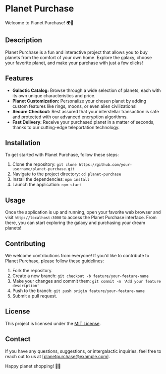 # Planet Purchase

Welcome to Planet Purchase! 🌍🛒

## Description

Planet Purchase is a fun and interactive project that allows you to buy planets from the comfort of your own home. Explore the galaxy, choose your favorite planet, and make your purchase with just a few clicks!

## Features

- **Galactic Catalog:** Browse through a wide selection of planets, each with its own unique characteristics and price.
- **Planet Customization:** Personalize your chosen planet by adding custom features like rings, moons, or even alien civilizations!
- **Secure Checkout:** Rest assured that your interstellar transaction is safe and protected with our advanced encryption algorithms.
- **Fast Delivery:** Receive your purchased planet in a matter of seconds, thanks to our cutting-edge teleportation technology.

## Installation

To get started with Planet Purchase, follow these steps:

1. Clone the repository: `git clone https://github.com/your-username/planet-purchase.git`
2. Navigate to the project directory: `cd planet-purchase`
3. Install the dependencies: `npm install`
4. Launch the application: `npm start`

## Usage

Once the application is up and running, open your favorite web browser and visit `http://localhost:3000` to access the Planet Purchase interface. From there, you can start exploring the galaxy and purchasing your dream planets!

## Contributing

We welcome contributions from everyone! If you'd like to contribute to Planet Purchase, please follow these guidelines:

1. Fork the repository.
2. Create a new branch: `git checkout -b feature/your-feature-name`
3. Make your changes and commit them: `git commit -m 'Add your feature description'`
4. Push to the branch: `git push origin feature/your-feature-name`
5. Submit a pull request.

## License

This project is licensed under the [MIT License](https://opensource.org/licenses/MIT).

## Contact

If you have any questions, suggestions, or intergalactic inquiries, feel free to reach out to us at [planetpurchase@example.com].

Happy planet shopping! 🚀✨